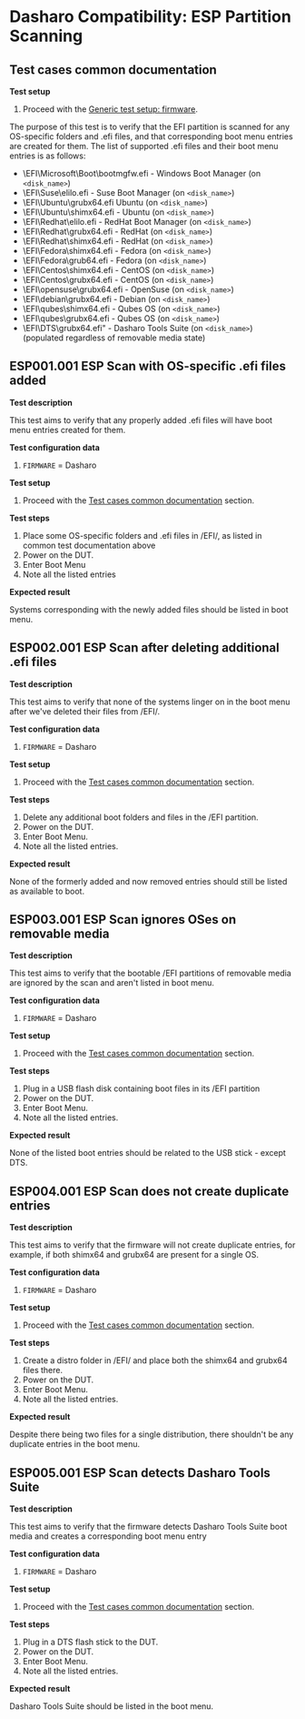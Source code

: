# Dasharo Compatibility: ESP Partition Scanning

## Test cases common documentation

**Test setup**

1. Proceed with the
   [Generic test setup: firmware](../generic-test-setup.md#firmware).

The purpose of this test is to verify that the EFI partition is scanned for
any OS-specific folders and .efi files, and that corresponding boot menu
entries are created for them. The list of supported .efi files and their boot
menu entries is as follows:

* \EFI\Microsoft\Boot\bootmgfw.efi - Windows Boot Manager (on `<disk_name>`)
* \EFI\Suse\elilo.efi - Suse Boot Manager (on `<disk_name>`)
* \EFI\Ubuntu\grubx64.efi Ubuntu (on `<disk_name>`)
* \EFI\Ubuntu\shimx64.efi - Ubuntu (on `<disk_name>`)
* \EFI\Redhat\elilo.efi - RedHat Boot Manager (on `<disk_name>`)
* \EFI\Redhat\grubx64.efi - RedHat (on `<disk_name>`)
* \EFI\Redhat\shimx64.efi - RedHat (on `<disk_name>`)
* \EFI\Fedora\shimx64.efi - Fedora (on `<disk_name>`)
* \EFI\Fedora\grub64.efi - Fedora (on `<disk_name>`)
* \EFI\Centos\shimx64.efi - CentOS (on `<disk_name>`)
* \EFI\Centos\grubx64.efi - CentOS (on `<disk_name>`)
* \EFI\opensuse\grubx64.efi - OpenSuse (on `<disk_name>`)
* \EFI\debian\grubx64.efi - Debian (on `<disk_name>`)
* \EFI\qubes\shimx64.efi - Qubes OS (on `<disk_name>`)
* \EFI\qubes\grubx64.efi - Qubes OS (on `<disk_name>`)
* \EFI\DTS\grubx64.efi" - Dasharo Tools Suite (on `<disk_name>`) (populated
 regardless of removable media state)

## ESP001.001 ESP Scan with OS-specific .efi files added

**Test description**

This test aims to verify that any properly added .efi files will have boot menu
entries created for them.

**Test configuration data**

1. `FIRMWARE` = Dasharo

**Test setup**

1. Proceed with the
   [Test cases common documentation](#test-cases-common-documentation) section.

**Test steps**

1. Place some OS-specific folders and .efi files in /EFI/, as listed in
common test documentation above
1. Power on the DUT.
1. Enter Boot Menu
1. Note all the listed entries

**Expected result**

Systems corresponding with the newly added files should be listed in boot menu.

## ESP002.001 ESP Scan after deleting additional .efi files

**Test description**

This test aims to verify that none of the systems linger on in the boot menu
after we've deleted their files from /EFI/.

**Test configuration data**

1. `FIRMWARE` = Dasharo

**Test setup**

1. Proceed with the
   [Test cases common documentation](#test-cases-common-documentation) section.

**Test steps**

1. Delete any additional boot folders and files in the /EFI partition.
1. Power on the DUT.
1. Enter Boot Menu.
1. Note all the listed entries.

**Expected result**

None of the formerly added and now removed entries should still be listed
as available to boot.

## ESP003.001 ESP Scan ignores OSes on removable media

**Test description**

This test aims to verify that the bootable /EFI partitions of removable media are
ignored by the scan and aren't listed in boot menu.

**Test configuration data**

1. `FIRMWARE` = Dasharo

**Test setup**

1. Proceed with the
   [Test cases common documentation](#test-cases-common-documentation) section.

**Test steps**

1. Plug in a USB flash disk containing boot files in its /EFI partition
1. Power on the DUT.
1. Enter Boot Menu.
1. Note all the listed entries.

**Expected result**

None of the listed boot entries should be related to the USB stick - except DTS.

## ESP004.001 ESP Scan does not create duplicate entries

**Test description**

This test aims to verify that the firmware will not create duplicate entries,
for example, if both shimx64 and grubx64 are present for a single OS.

**Test configuration data**

1. `FIRMWARE` = Dasharo

**Test setup**

1. Proceed with the
   [Test cases common documentation](#test-cases-common-documentation) section.

**Test steps**

1. Create a distro folder in /EFI/ and place both the shimx64 and grubx64 files
there.
1. Power on the DUT.
1. Enter Boot Menu.
1. Note all the listed entries.

**Expected result**

Despite there being two files for a single distribution, there shouldn't be any
duplicate entries in the boot menu.

## ESP005.001 ESP Scan detects Dasharo Tools Suite

**Test description**

This test aims to verify that the firmware detects Dasharo Tools Suite boot
media and creates a corresponding boot menu entry

**Test configuration data**

1. `FIRMWARE` = Dasharo

**Test setup**

1. Proceed with the
   [Test cases common documentation](#test-cases-common-documentation) section.

**Test steps**

1. Plug in a DTS flash stick to the DUT.
1. Power on the DUT.
1. Enter Boot Menu.
1. Note all the listed entries.

**Expected result**

Dasharo Tools Suite should be listed in the boot menu.
